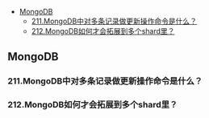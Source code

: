 <!-- TOC -->

- [MongoDB](#mongodb)
    - [211.MongoDB中对多条记录做更新操作命令是什么？](#211mongodb中对多条记录做更新操作命令是什么)
    - [212.MongoDB如何才会拓展到多个shard里？](#212mongodb如何才会拓展到多个shard里)

<!-- /TOC -->

## MongoDB
### 211.MongoDB中对多条记录做更新操作命令是什么？
### 212.MongoDB如何才会拓展到多个shard里？
